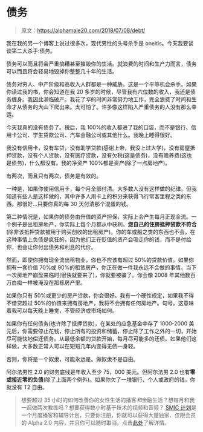# 债务

> 原文：<https://alphamale20.com/2018/07/08/debt/>

我在我的另一个博客上说过很多次，现代男性的头号杀手是 oneitis。今天我要谈谈第二大杀手:债务。

债务可以而且将会严重搞糟甚至摧毁你的生活。就浪费的时间和生产力而言，债务可以而且将会轻易地毁掉你整整几十年的生活。

债务对穷人、中产阶级和高收入人群都是一种威胁。这是一个平等机会杀手。如果你读过我的书，你会知道在我 20 多岁的时候，尽管我有六位数的收入，我还是债务缠身。我因此濒临破产。我花了*年*的时间非常努力地工作，完全浪费了时间和生命才从债务的大山下爬出来。太可怕了。许多像这样陷入严重债务的人没有那么幸运。

今天我真的没有债务了。税后，我 100%的收入都进了我的口袋，而不是银行、信用卡公司、学生贷款公司、汽车金融公司或其他什么。我晚上睡得很好。

我没有信用卡，没有车贷，没有助学贷款(感谢上帝，我没上过大学)，没有房屋抵押贷款，没有个人贷款，没有医疗贷款，没有欠税(这是债务)，没有赡养费(这也是债务)，什么都没有。我的净资产 100%都是资产(除了一点房地产)。

有两次，而且只有两次，债务是有效的。

一种是，如果你使用信用卡，每个月全部付清。大多数人没有这样做的纪律。但我知道有些人是这样做的，其中许多人用卡上的积分来获得飞行常客里程之类的东西。那很好…只要你真的每 30 天付清那个混蛋的钱。

第二种情况是，如果你的债务由升值的资产担保，实际上会产生每月正现金流。一个例子是出租房地产，你实际上每个月都从中获利。**您自己的住房抵押贷款不符合**(除非该抵押贷款被用于购买创收的出租房产)。你的车或船之类的东西也不会。在这种事情上负债是疯狂的，因为他们正在贬值的资产会吸走你的钱，而不是付给你，也会让你付出债务和利息的代价。

然而，即使你拥有现金流出租物业，你也不应该有超过 50%的贷款价值。如果你拥有一套价值 70%或 90%的租赁房产，你正在做一件我永远不会做的事情。当下一次房地产崩盘来临时(很快就要来了)，你就要被骗了。你会像 2008 年其他数百万白痴一样被淹没在那栋房产里。

如果你只有 50%或更少的房产贷款，你会很好。我有一个硬性规定，如果我不得不借贷超过 50%的价值来拥有房地产，我将不会拥有任何房地产。句号。这意味着我可以每天晚上睡觉，不管经济或市场如何。

如果你有任何债务(也许除了抵押贷款)，在某处的应急基金中存了 1000-2000 美元后，你需要停止花钱，停止所有的投资和储蓄，停止除了工作之外的一切，开始尽可能快地偿还债务。从最低余额的贷款开始，每月尽可能多的还债。如果他们这样做，大多数正常人可以在短短几年内变得无债一身轻。

否则，你将是一个奴隶，可能永远是。做奴隶不是自由。

阿尔法男性 2.0 的财务底线是年收入至少 75，000 美元。但阿尔法男 2.0 也有**零或接近零的负债**(除了上面两个例外)。如果你欠了一堆银行、个人或政府的钱，你就没有 T2 自由。

> 想要超过 35 小时的如何改善你的女性生活的播客*和*金融生活？想每月和我一起做两次教练吗？想要获得数小时基于技术的视频和音频？ [SMIC 计划](https://alphamale20.kartra.com/page/vIL17)是一个月度播客和辅导计划，只要你注册，你就可以获得大量独家、仅限会员的 Alpha 2.0 内容，并且你可以随时取消。点击[此处](https://alphamale20.kartra.com/page/vIL17)了解详情。
> 
> 